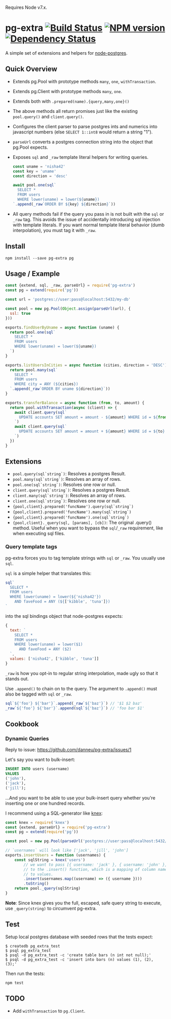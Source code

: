 
Requires Node v7.x.

# pg-extra [![Build Status](https://travis-ci.org/danneu/pg-extra.svg?branch=master)](https://travis-ci.org/danneu/pg-extra) [![NPM version](https://badge.fury.io/js/pg-extra.svg)](http://badge.fury.io/js/pg-extra) [![Dependency Status](https://david-dm.org/danneu/pg-extra.svg)](https://david-dm.org/danneu/pg-extra)

A simple set of extensions and helpers for [node-postgres][node-postgres].

## Quick Overview

- Extends pg.Pool with prototype methods `many`, `one`, `withTransaction`.
- Extends pg.Client with prototype methods `many`, `one`.
- Extends both with `.prepared(name).{query,many,one}()`
- The above methods all return promises just like
  the existing `pool.query()` and `client.query()`.
- Configures the client parser to parse postgres ints and numerics
  into javascript numbers (else `SELECT 1::int8` would return a string "1").
- `parseUrl` converts a postgres connection string into the object
  that pg.Pool expects.
- Exposes `sql` and `_raw` template literal helpers for writing queries.

    ``` javascript
    const uname = 'nisha42'
    const key = 'uname'
    const direction = 'desc'

    await pool.one(sql`
      SELECT *
      FROM users
      WHERE lower(uname) = lower(${uname})
    `.append(_raw`ORDER BY ${key} ${direction}`))
    ```
- All query methods fail if the query you pass in is not built with the
  `sql` or `_raw` tag. This avoids the issue of accidentally introducing
  sql injection with template literals. If you want normal template literal
  behavior (dumb interpolation), you must tag it with `_raw`.

## Install

    npm install --save pg-extra pg

## Usage / Example

``` javascript
const {extend, sql, _raw, parseUrl} = require('pg-extra')
const pg = extend(require('pg'))

const url = 'postgres://user:pass@localhost:5432/my-db'

const pool = new pg.Pool(Object.assign(parseUrl(url), {
  ssl: true
}))

exports.findUserByUname = async function (uname) {
  return pool.one(sql`
    SELECT *
    FROM users
    WHERE lower(uname) = lower(${uname})
  `)
}

exports.listUsersInCities = async function (cities, direction = 'DESC') {
  return pool.many(sql`
    SELECT *
    FROM users
    WHERE city = ANY (${cities})
  `.append(_raw`ORDER BY uname ${direction}`))
}

exports.transferBalance = async function (from, to, amount) {
  return pool.withTransaction(async (client) => {
    await client.query(sql`
      UPDATE accounts SET amount = amount - ${amount} WHERE id = ${from}
    `)
    await client.query(sql`
      UPDATE accounts SET amount = amount + ${amount} WHERE id = ${to}
    `)
  })
}
```

## Extensions

- ``pool.query(sql`string`)``: Resolves a postgres Result.
- ``pool.many(sql`string`)``: Resolves an array of rows.
- ``pool.one(sql`string`)``: Resolves one row or null.
- ``client.query(sql`string`)``: Resolves a postgres Result.
- ``client.many(sql`string`)``: Resolves an array of rows.
- ``client.one(sql`string`)``: Resolves one row or null.
- ``{pool,client}.prepared('funcName').query(sql`string`)``
- ``{pool,client}.prepared('funcName').many(sql`string`)``
- ``{pool,client}.prepared('funcName').one(sql`string`)``
- `{pool,client}._query(sql, [params], [cb])`: The original .query() method.
  Useful when you want to bypass the `sql`/`_raw` requirement, like when
  executing sql files.


### Query template tags

pg-extra forces you to tag template strings with `sql` or `_raw`.
You usually use `sql`.

`sql` is a simple helper that translates this:

``` javascript
sql`
  SELECT *
  FROM users
  WHERE lower(uname) = lower(${'nisha42'})
    AND faveFood = ANY (${['kibble', 'tuna']})
`
```

into the sql bindings object that node-postgres expects:

``` javascript
{
  text: `
    SELECT *
    FROM users
    WHERE lower(uname) = lower($1)
      AND faveFood = ANY ($2)
  `,
  values: ['nisha42', ['kibble', 'tuna']]
}
```

`_raw` is how you opt-in to regular string interpolation, made ugly
so that it stands out.

Use `.append()` to chain on to the query. The argument to `.append()`
must also be tagged with `sql` or `_raw`.


``` javascript
sql`${'foo'} ${'bar'}`.append(_raw`${'baz'}`) // '$1 $2 baz'
_raw`${'foo'} ${'bar'}`.append(sql`${'baz'}`) // 'foo bar $1'
```

## Cookbook

### Dynamic Queries

Reply to issue: <https://github.com/danneu/pg-extra/issues/1>

Let's say you want to bulk-insert:

```sql
INSERT INTO users (username)
VALUES
('john'),
('jack'),
('jill');
```

...And you want to be able to use your bulk-insert query whether you're 
inserting one or one hundred records.

I recommend using a SQL-generator like [knex][knex]:

```javascript
const knex = require('knex')
const {extend, parseUrl} = require('pg-extra')
const pg = extend(require('pg'))

const pool = new pg.Pool(parseUrl('postgres://user:pass@localhost:5432/my-db'))

// `usernames` will look like ['jack', 'jill', 'john']
exports.insertUsers = function (usernames) {
    const sqlString = knex('users')
        // we want to pass [{ username: 'jack' }, { username: 'john' }, ...]
        // to the .insert() function, which is a mapping of column names
        // to values.
        .insert(usernames.map((username) => ({ username })))
        .toString()
    return pool._query(sqlString)
}
```

**Note**: Since knex gives you the full, escaped, safe query string to execute,
use `_query(string)` to circumvent pg-extra.

## Test

Setup local postgres database with seeded rows that the tests expect:

    $ createdb pg_extra_test
    $ psql pg_extra_test
    $ psql -d pg_extra_test -c 'create table bars (n int not null);'
    $ psql -d pg_extra_test -c 'insert into bars (n) values (1), (2), (3);'

Then run the tests:

    npm test

## TODO

- Add `withTransaction` to `pg.Client`.

[node-postgres]: https://github.com/brianc/node-postgres
[knex]: http://knexjs.org/
